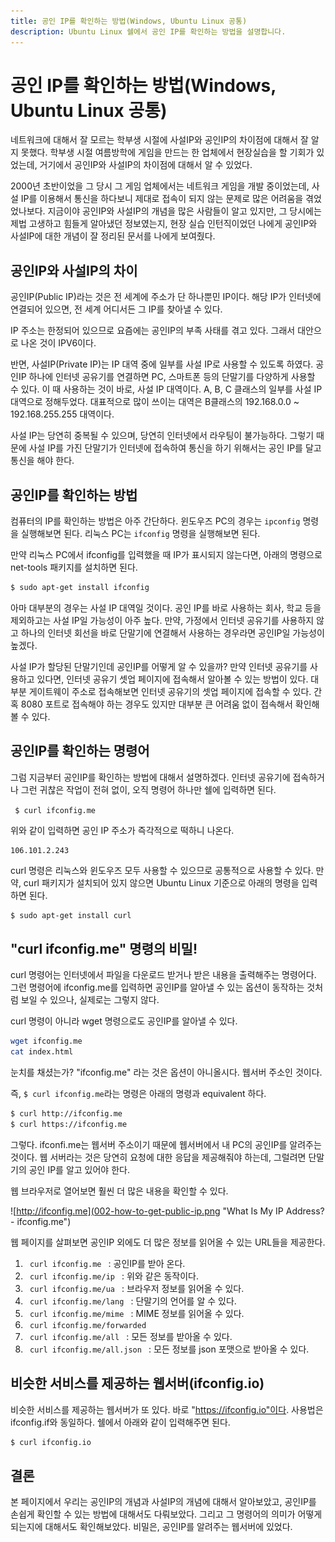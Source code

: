 ```yaml
---
title: 공인 IP를 확인하는 방법(Windows, Ubuntu Linux 공통)
description: Ubuntu Linux 쉘에서 공인 IP를 확인하는 방법을 설명합니다. 
---
```



공인 IP를 확인하는 방법(Windows, Ubuntu Linux 공통)
===

   
네트워크에 대해서 잘 모르는 학부생 시절에 사설IP와 공인IP의 차이점에 대해서 잘 알지 못했다. 
학부생 시절 여름방학에 게임을 만드는 한 업체에서 현장실습을 할 기회가 있었는데, 
거기에서 공인IP와 사설IP의 차이점에 대해서 알 수 있었다.   

   
2000년 초반이었을 그 당시 그 게임 업체에서는 네트워크 게임을 개발 중이었는데, 
사설 IP를 이용해서 통신을 하다보니 제대로 접속이 되지 않는 문제로 많은 어려움을 겪었었나보다. 
지금이야 공인IP와 사설IP의 개념을 많은 사람들이 알고 있지만, 
그 당시에는 제법 고생하고 힘들게 알아냈던 정보였는지, 
현장 실습 인턴직이었던 나에게 공인IP와 사설IP에 대한 개념이 잘 정리된 문서를 
나에게 보여줬다.   

   
공인IP와 사설IP의 차이
---

   
공인IP(Public IP)라는 것은 전 세계에 주소가 단 하나뿐민 IP이다. 
해당 IP가 인터넷에 연결되어 있으면, 전 세계 어디서든 그 IP를 찾아낼 수 있다.   
 
  
IP 주소는 한정되어 있으므로 요즘에는 공인IP의 부족 사태를 겪고 있다. 
그래서 대안으로 나온 것이 IPV6이다.   

   
반면, 사설IP(Private IP)는 IP 대역 중에 일부를 사설 IP로 사용할 수 있도록 하였다. 
공인IP 하나에 인터넷 공유기를 연결하면 PC, 스마트폰 등의 단말기를 다양하게 사용할 수 있다. 이 때 사용하는 것이 바로, 사설 IP 대역이다. 
A, B, C 클래스의 일부를 사설 IP 대역으로 정해두었다. 
대표적으로 많이 쓰이는 대역은 B클래스의 192.168.0.0 ~ 192.168.255.255 대역이다.   


사설 IP는 당연히 중복될 수 있으며, 당연히 인터넷에서 라우팅이 불가능하다. 
그렇기 때문에 사설 IP를 가진 단말기가 인터넷에 접속하여 통신을 하기 위해서는 
공인 IP를 달고 통신을 해야 한다.   

   
공인IP를 확인하는 방법
---
  
 
컴퓨터의 IP를 확인하는 방법은 아주 간단하다. 
윈도우즈 PC의 경우는 <code>ipconfig</code> 명령을 실행해보면 된다. 
리눅스 PC는 <code>ifconfig</code> 명령을 실행해보면 된다.   

   
만약 리눅스 PC에서 ifconfig를 입력했을 때 IP가 표시되지 않는다면, 
아래의 명령으로 net-tools 패키지를 설치하면 된다.   

   
```bash
$ sudo apt-get install ifconfig
```

   
아마 대부분의 경우는 사설 IP 대역일 것이다. 
공인 IP를 바로 사용하는 회사, 학교 등을 제외하고는 사설 IP일 가능성이 아주 높다. 
만약, 가정에서 인터넷 공유기를 사용하지 않고 하나의 인터넷 회선을 바로 단말기에 연결해서 사용하는 경우라면 공인IP일 가능성이 높겠다.   

   
사설 IP가 할당된 단말기인데 공인IP를 어떻게 알 수 있을까? 
만약 인터넷 공유기를 사용하고 있다면, 인터넷 공유기 셋업 페이지에 접속해서 알아볼 수 있는 방법이 있다. 
대부분 게이트웨이 주소로 접속해보면 인터넷 공유기의 셋업 페이지에 접속할 수 있다. 
간혹 8080 포트로 접속해야 하는 경우도 있지만 대부분 큰 어려움 없이 접속해서 확인해볼 수 있다.   

   
공인IP를 확인하는 명령어
---

   
그럼 지금부터 공인IP를 확인하는 방법에 대해서 설명하겠다. 
인터넷 공유기에 접속하거나 그런 귀찮은 작업이 전혀 없이, 
오직 명령어 하나만 쉘에 입력하면 된다.   

   
<code> $ curl ifconfig.me </code>

   
위와 같이 입력하면 공인 IP 주소가 즉각적으로 떡하니 나온다. 

   
```
106.101.2.243
```

   
curl 명령은 리눅스와 윈도우즈 모두 사용할 수 있으므로 공통적으로 사용할 수 있다. 
만약, curl 패키지가 설치되어 있지 않으면 Ubuntu Linux 기준으로 아래의 명령을 입력하면 된다.   

   
```bash
$ sudo apt-get install curl
```

   
"curl ifconfig.me" 명령의 비밀!
---

   
curl 명령어는 인터넷에서 파일을 다운로드 받거나 받은 내용을 출력해주는 명령어다. 
그런 명령어에 ifconfig.me를 입력하면 공인IP를 알아낼 수 있는 옵션이 동작하는 것처럼 보일 수 있으나, 실제로는 그렇지 않다.   

   
curl 명령이 아니라 wget 명령으로도 공인IP를 알아낼 수 있다.   

   
```bash
wget ifconfig.me
cat index.html
```

   
눈치를 채셨는가? 
"ifconfig.me" 라는 것은 옵션이 아니올시다. 
웹서버 주소인 것이다.   

   
즉, <code>$ curl ifconfig.me</code>라는 명령은 아래의 명령과 equivalent 하다.   

   
```bash
$ curl http://ifconfig.me
$ curl https://ifconfig.me
```

   
그렇다. ifconfi.me는 웹서버 주소이기 때문에 웹서버에서 내 PC의 공인IP를 알려주는 것이다. 
웹 서버라는 것은 당연히 요청에 대한 응답을 제공해줘야 하는데, 
그럴려면 단말기의 공인 IP를 알고 있어야 한다.   

   
웹 브라우저로 열어보면 훨씬 더 많은 내용을 확인할 수 있다.   

   
![http://ifconfig.me](002-how-to-get-public-ip.png "What Is My IP Address? - ifconfig.me")

   
웹 페이지를 살펴보면 공인IP 외에도 더 많은 정보를 읽어올 수 있는 URL들을 제공한다.   

   
1. <code> curl ifconfig.me </code> : 공인IP를 받아 온다. 
2. <code> curl ifconfig.me/ip </code> : 위와 같은 동작이다. 
3. <code> curl ifconfig.me/ua </code> : 브라우저 정보를 읽어올 수 있다.
4. <code> curl ifconfig.me/lang </code> : 단말기의 언어를 알 수 있다.
5. <code> curl ifconfig.me/mime </code> : MIME 정보를 읽어올 수 있다.
6. <code> curl ifconfig.me/forwarded </code> 
7. <code> curl ifconfig.me/all </code> : 모든 정보를 받아올 수 있다.
8. <code> curl ifconfig.me/all.json </code> : 모든 정보를 json 포맷으로 받아올 수 있다.   

   
비슷한 서비스를 제공하는 웹서버(ifconfig.io)
---

   
비슷한 서비스를 제공하는 웹서버가 또 있다. 
바로 "https://ifconfig.io"이다. 
사용법은 ifconfig.if와 동일하다. 
쉘에서 아래와 같이 입력해주면 된다.   

   
```bash
$ curl ifconfig.io
```

   
결론
---

   
본 페이지에서 우리는 공인IP의 개념과 사설IP의 개념에 대해서 알아보았고, 
공인IP를 손쉽게 확인할 수 있는 방법에 대해서도 다뤄보았다. 
그리고 그 명령어의 의미가 어떻게 되는지에 대해서도 확인해보았다. 
비밀은, 공인IP를 알려주는 웹서버에 있었다.   
   



